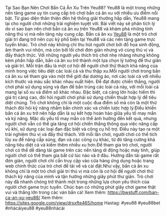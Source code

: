 Tại Sao Bạn Nên Chơi Bắn Cá Ăn Xu Trên Yeu88?
Yeu88 là một trong những nền tảng game uy tín cung cấp trò chơi bắn cá ăn xu với nhiều ưu điểm nổi bật. Từ giao diện thân thiện đến hệ thống giải thưởng hấp dẫn, Yeu88 mang lại cho người chơi những trải nghiệm tuyệt vời. Bài viết này sẽ phân tích lý do vì sao bạn nên chơi bắn cá ăn xu trên Yeu88 và khám phá những tính năng thú vị mà nền tảng này cung cấp.
Bắn cá ăn xu [Yeu88](https://bwstuff.com/) là một trò chơi giải trí đang trở nên cực kỳ phổ biến tại Yeu88 và các nền tảng game trực tuyến khác. Trò chơi này không chỉ thu hút người chơi bởi đồ họa sinh động, âm thanh vui nhộn, mà còn bởi lối chơi đơn giản nhưng vô cùng thú vị và đầy thách thức. Với những người yêu thích trò chơi nhẹ nhàng nhưng không kém phần hấp dẫn, bắn cá ăn xu trở thành một lựa chọn lý tưởng để thư giãn và giải trí. Mỗi trận đấu là một cơ hội để người chơi thử thách khả năng của mình trong việc tiêu diệt các loài cá và thu thập xu.Mỗi người chơi trong bắn cá ăn xu sẽ tham gia vào một thế giới đại dương ảo, nơi các loài cá với nhiều kích thước và màu sắc khác nhau xuất hiện. Để đạt được chiến thắng, người chơi phải sử dụng súng và đạn để bắn trúng các loài cá này, với mỗi loài cá mang lại số xu và điểm số khác nhau. Đặc biệt, cá càng lớn hoặc hiếm thì giá trị càng cao, đòi hỏi người chơi phải sử dụng chiến thuật hợp lý để tiêu diệt chúng. Trò chơi không chỉ là một cuộc đua điểm số mà còn là một thử thách đòi hỏi kỹ năng nhắm bắn chính xác và chiến lược hợp lý.Điều khiến bắn cá ăn xu trở nên hấp dẫn là sự kết hợp hoàn hảo giữa yếu tố may mắn và kỹ năng. Mặc dù yếu tố may mắn có thể ảnh hưởng đến kết quả, nhưng người chơi vẫn có thể gia tăng cơ hội chiến thắng thông qua việc nâng cấp vũ khí, sử dụng các loại đạn đặc biệt và công cụ hỗ trợ. Điều này tạo ra một trải nghiệm thú vị và đầy thử thách. Với mỗi lần chơi, người chơi có thể tích lũy xu để nâng cấp súng, đạn và các công cụ khác, từ đó tăng cường khả năng tiêu diệt cá và kiếm thêm nhiều xu hơn.Để tham gia trò chơi, người chơi có thể dễ dàng tải game trên các nền tảng di động hoặc máy tính, giúp người chơi có thể tham gia bất cứ lúc nào và ở đâu. Hướng dẫn tải game rất đơn giản, người chơi chỉ cần truy cập vào cửa hàng ứng dụng hoặc trang web chính thức của trò chơi để tải về và cài đặt.Như vậy, bắn cá ăn xu không chỉ là một trò chơi giải trí thú vị mà còn là cơ hội để người chơi thử thách kỹ năng của mình và tận hưởng những giây phút thư giãn. Trò chơi này đã nhanh chóng trở thành một trong những lựa chọn yêu thích của người chơi game trực tuyến. Chúc bạn có những phút giây chơi game thật vui và thắng lớn trong các ván bắn cá!
Xem thêm: https://bwstuff.com/ban-ca-an-xu-yeu88/
Xem thêm: https://sites.google.com/view/drsxfte465/home
Hastag: #yeu88  #yeu88bet  #nhàcáiyeu88  #yeu88nhàcái
